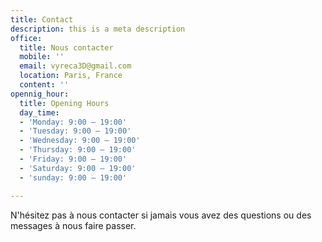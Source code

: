 ```yaml
---
title: Contact
description: this is a meta description
office:
  title: Nous contacter
  mobile: ''
  email: vyreca3D@gmail.com
  location: Paris, France
  content: ''
opennig_hour:
  title: Opening Hours
  day_time:
  - 'Monday: 9:00 – 19:00'
  - 'Tuesday: 9:00 – 19:00'
  - 'Wednesday: 9:00 – 19:00'
  - 'Thursday: 9:00 – 19:00'
  - 'Friday: 9:00 – 19:00'
  - 'Saturday: 9:00 – 19:00'
  - 'sunday: 9:00 – 19:00'

---
```

N'hésitez pas à nous contacter si jamais vous avez des questions ou des messages à nous faire passer.
